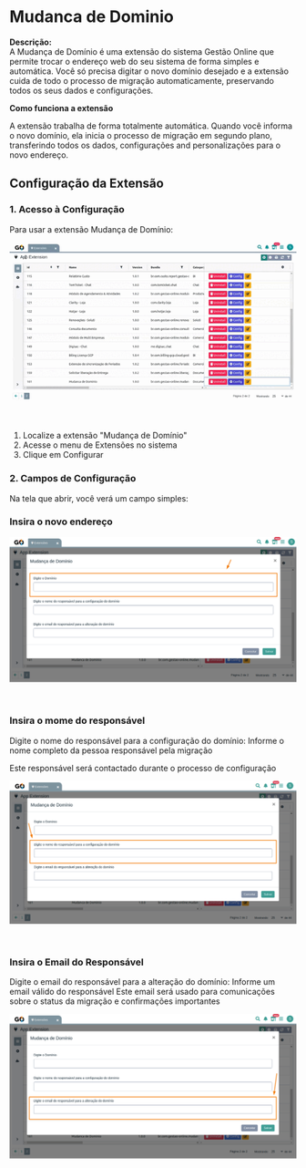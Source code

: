 # **Mudanca de Dominio**


**Descrição:**  
A Mudança de Domínio é uma extensão do sistema Gestão Online que permite trocar o endereço web do seu sistema de forma simples e automática.
Você só precisa digitar o novo domínio desejado e a extensão cuida de todo o processo de migração automaticamente, preservando todos os seus dados e configurações.

**Como funciona a extensão**

A extensão trabalha de forma totalmente automática. Quando você informa o novo domínio, ela inicia o processo de migração em segundo plano, transferindo todos os dados, configurações and personalizações para o novo endereço.

## **Configuração da Extensão**

### **1\. Acesso à Configuração**

Para usar a extensão Mudança de Domínio:
<p align="center">
  <img src="assets/extensao-Mudanca-Dominio.gif" alt="GO DocBuilder GIF">
</p>


<br>


1. Localize a extensão "Mudança de Domínio"
2. Acesse o menu de Extensões no sistema
3. Clique em Configurar

### **2\. Campos de Configuração**

Na tela que abrir, você verá um campo simples:

###  Insira o novo endereço 

<p align="center">
  <img src="https://github.com/Gestao-Online/public-docs/raw/master/erp-v2/marketplace/extensions/br.com.gestao-online.mudanca-dominio/assets/extensao-Mudanca-Dominio1.png" alt="GO DocBuilder GIF">
</p>

<br>

### Insira o mome do responsável

Digite o nome do responsável para a configuração do domínio: Informe o nome completo da pessoa responsável pela migração

Este responsável será contactado durante o processo de configuração

<p align="center">
  <img src="https://github.com/Gestao-Online/public-docs/raw/master/erp-v2/marketplace/extensions/br.com.gestao-online.mudanca-dominio/assets/extensao-Mudanca-Dominio2.png" alt="GO DocBuilder GIF">
</p>
<br>

###  Insira o  Email do Responsável

Digite o email do responsável para a alteração do domínio: Informe um email válido do responsável
Este email será usado para comunicações sobre o status da migração e confirmações importantes

<p align="center">
  <img src="https://github.com/Gestao-Online/public-docs/raw/master/erp-v2/marketplace/extensions/br.com.gestao-online.mudanca-dominio/assets/extensao-Mudanca-Dominio3.png" alt="GO DocBuilder GIF">
</p>

<br>


<br>

